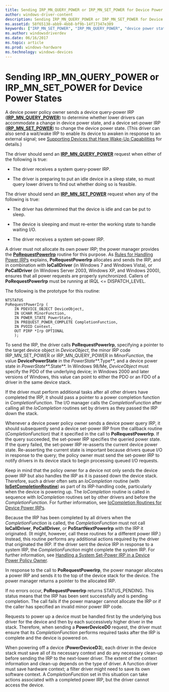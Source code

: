 ```yaml
---
title: Sending IRP_MN_QUERY_POWER or IRP_MN_SET_POWER for Device Power States
author: windows-driver-content
description: Sending IRP_MN_QUERY_POWER or IRP_MN_SET_POWER for Device Power States
ms.assetid: 58f65138-abb9-4bb8-bf9b-14f17347e309
keywords: ["IRP_MN_SET_POWER", "IRP_MN_QUERY_POWER", "device power states WDK kernel", "query-power IRPs WDK power management", "power IRPs WDK kernel , device queries", "querying power state", "queuing IRPs", "device query power IRPs WDK kernel", "sending power state IRPs", "set-power IRPs WDK kernel", "device set power IRPs WDK kernel"]
ms.author: windowsdriverdev
ms.date: 06/16/2017
ms.topic: article
ms.prod: windows-hardware
ms.technology: windows-devices
---
```


# Sending IRP\_MN\_QUERY\_POWER or IRP\_MN\_SET\_POWER for Device Power States





A device power policy owner sends a device query-power IRP ([**IRP\_MN\_QUERY\_POWER**](https://msdn.microsoft.com/library/windows/hardware/ff551699)) to determine whether lower drivers can accommodate a change in device power state, and a device set-power IRP ([**IRP\_MN\_SET\_POWER**](https://msdn.microsoft.com/library/windows/hardware/ff551744)) to change the device power state. (This driver can also send a wait/wake IRP to enable its device to awaken in response to an external signal; see [Supporting Devices that Have Wake-Up Capabilities](supporting-devices-that-have-wake-up-capabilities.md) for details.)

The driver should send an [**IRP\_MN\_QUERY\_POWER**](https://msdn.microsoft.com/library/windows/hardware/ff551699) request when either of the following is true:

-   The driver receives a system query-power IRP.

-   The driver is preparing to put an idle device in a sleep state, so must query lower drivers to find out whether doing so is feasible.

The driver should send an [**IRP\_MN\_SET\_POWER**](https://msdn.microsoft.com/library/windows/hardware/ff551744) request when any of the following is true:

-   The driver has determined that the device is idle and can be put to sleep.

-   The device is sleeping and must re-enter the working state to handle waiting I/O.

-   The driver receives a system set-power IRP.

A driver must not allocate its own power IRP; the power manager provides the [**PoRequestPowerIrp**](https://msdn.microsoft.com/library/windows/hardware/ff559734) routine for this purpose. As [Rules for Handling Power IRPs](rules-for-handling-power-irps.md) explains, **PoRequestPowerIrp** allocates and sends the IRP, and in combination with **IoCallDriver** (in Windows 7 and Windows Vista), or **PoCallDriver** (in Windows Server 2003, Windows XP, and Windows 2000), ensures that all power requests are properly synchronized. Callers of **PoRequestPowerIrp** must be running at IRQL &lt;= DISPATCH\_LEVEL.

The following is the prototype for this routine:

```
NTSTATUS
PoRequestPowerIrp (
    IN PDEVICE_OBJECT DeviceObject,
    IN UCHAR MinorFunction,
    IN POWER_STATE PowerState,
    IN PREQUEST_POWER_COMPLETE CompletionFunction,
    IN PVOID Context,
    OUT PIRP *Irp OPTIONAL
    );
```

To send the IRP, the driver calls **PoRequestPowerIrp**, specifying a pointer to the target device object in *DeviceObject*, the minor IRP code IRP\_MN\_SET\_POWER or IRP\_MN\_QUERY\_POWER in *MinorFunction*, the value **DevicePowerState** in the *PowerState***.Type**, and a device power state in *PowerState***.State**. In Windows 98/Me, *DeviceObject* must specify the PDO of the underlying device; in Windows 2000 and later versions of Windows, this value can point to either the PDO or an FDO of a driver in the same device stack.

If the driver must perform additional tasks after all other drivers have completed the IRP, it should pass a pointer to a power completion function in *CompletionFunction*. The I/O manager calls the *CompletionFunction* after calling all the *IoCompletion* routines set by drivers as they passed the IRP down the stack.

Whenever a device power policy owner sends a device power query IRP, it should subsequently send a device set-power IRP from the callback routine (*CompletionFunction*) that it specified in the call to **PoRequestPowerIrp**. If the query succeeded, the set-power IRP specifies the queried power state. If the query failed, the set-power IRP re-asserts the current device power state. Re-asserting the current state is important because drivers queue I/O in response to the query; the policy owner must send the set-power IRP to notify drivers in its device stack to begin processing queued I/O requests.

Keep in mind that the policy owner for a device not only sends the device power IRP but also handles the IRP as it is passed down the device stack. Therefore, such a driver often sets an *IoCompletion* routine (with [**IoSetCompletionRoutine**](https://msdn.microsoft.com/library/windows/hardware/ff549679)) as part of its IRP-handling code, particularly when the device is powering up. The *IoCompletion* routine is called in sequence with *IoCompletion* routines set by other drivers and before the *CompletionFunction*. For further information, see [IoCompletion Routines for Device Power IRPs](iocompletion-routines-for-device-power-irps.md).

Because the IRP has been completed by all drivers when the *CompletionFunction* is called, the *CompletionFunction* must not call **IoCallDriver**, **PoCallDriver**, or **PoStartNextPowerIrp** with the IRP it originated. (It might, however, call these routines for a different power IRP.) Instead, this routine performs any additional actions required by the driver that originated the IRP. If the driver sent the device IRP in response to a system IRP, the *CompletionFunction* might complete the system IRP. For further information, see [Handling a System Set-Power IRP in a Device Power Policy Owner](handling-a-system-set-power-irp-in-a-device-power-policy-owner.md).

In response to the call to **PoRequestPowerIrp**, the power manager allocates a power IRP and sends it to the top of the device stack for the device. The power manager returns a pointer to the allocated IRP.

If no errors occur, **PoRequestPowerIrp** returns STATUS\_PENDING. This status means that the IRP has been sent successfully and is pending completion. The call fails if the power manager cannot allocate the IRP or if the caller has specified an invalid minor power IRP code.

Requests to power up a device must be handled first by the underlying bus driver for the device and then by each successively higher driver in the stack. Therefore, when sending a **PowerDeviceD0** request, the driver must ensure that its *CompletionFunction* performs required tasks after the IRP is complete and the device is powered on.

When powering off a device (**PowerDeviceD3**), each driver in the device stack must save all of its necessary context and do any necessary clean-up before sending the IRP to the next-lower driver. The extent of the context information and clean-up depends on the type of driver. A function driver must save hardware context; a filter driver might need to save its own software context. A *CompletionFunction* set in this situation can take actions associated with a completed power IRP, but the driver cannot access the device.

 

 




